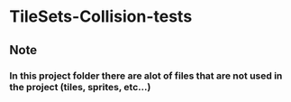 # TileSets-Collision-tests

## Note
### In this project folder there are alot of files that are not used in the project (tiles, sprites, etc...)
